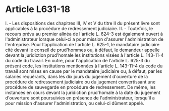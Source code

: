 # Article L631-18

I. - Les dispositions des chapitres III, IV et V du titre II du présent livre sont applicables à la procédure de redressement judiciaire.   II. - Toutefois, le recours prévu au premier alinéa de l'article L. 624-3 est également ouvert à l'administrateur lorsque celui-ci a pour mission d'assurer l'administration de l'entreprise.   Pour l'application de l'article L. 625-1, le mandataire judiciaire cité devant le conseil de prud'hommes ou, à défaut, le demandeur appelle devant la juridiction prud'homale les institutions visées à l'article L. 143-11-4 du code du travail.   En outre, pour l'application de l'article L. 625-3 du présent code, les institutions mentionnées à l'article L. 143-11-4 du code du travail sont mises en cause par le mandataire judiciaire ou, à défaut, par les salariés requérants, dans les dix jours du jugement d'ouverture de la procédure de redressement judiciaire ou du jugement convertissant une procédure de sauvegarde en procédure de redressement. De même, les instances en cours devant la juridiction prud'homale à la date du jugement d'ouverture sont poursuivies en présence de l'administrateur, lorsqu'il a pour mission d'assurer l'administration, ou celui-ci dûment appelé.